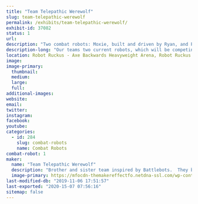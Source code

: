 ```yaml
---
title: "Team Telepathic Werewolf"
slug: team-telepathic-werewolf
permalink: /exhibits/team-telepathic-werewolf/
exhibit-id: 37082
status: 1
url: 
description: "Two combat robots: Moxie, built and driven by Ryan, and Plopper, built and driven by Emma. "
description-long: "Our teams two current robots, which will be competing in the Robot Ruckus are Moxie, a drum spinner, built and driven by Ryan, and Plopper, a drum spinner built and driven by Emma."
location: Robot Ruckus - Axe Backwards Heavyweight Arena, Robot Ruckus - Small Arena
image: 
image-primary:
  thumbnail: 
  medium: 
  large: 
  full: 
additional-images:
website: 
email: 
twitter: 
instagram: 
facebook: 
youtube: 
categories:
  - id: 284
    slug: combat-robots
    name: Combat Robots
combat-robot: 1
maker:
  name: "Team Telepathic Werewolf"
  description: "Brother and sister team inspired by Battlebots.  They began building and battling robots when Ryan was 10 and Emma was 8. "
  image-primary: https://mfocdn-themakereffectfo.netdna-ssl.com/wp-content/uploads/2019/08/381EF6D0-B95A-4606-86E9-87B07D8FF749-225x300.jpeg
last-modified-db: "2019-11-06 17:51:57"
last-exported: "2020-15-07 07:56:16"
sitemap: false
---
```

